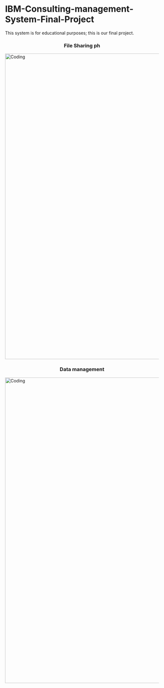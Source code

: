# IBM-Consulting-management-System-Final-Project
This system is for educational purposes; this is our final project.


<h3 align="center"> File Sharing ph</h3>

<img align = "center" alt="Coding" width="1000" src="https://drive.google.com/drive/u/0/my-drive/?imw=5000&imh=5000&ima=fit&impolicy=Letterbox&imcolor=%23000000&letterbox=false">

<h3 align="center">Data management </h3>

<img align = "center" alt="Coding" width="1000" src="https://drive.google.com/drive/u/0/my-drive/?imw=5000&imh=5000&ima=fit&impolicy=Letterbox&imcolor=%23000000&letterbox=false">
